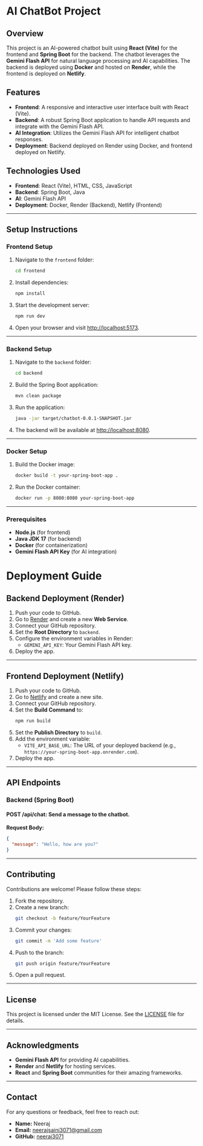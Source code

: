 # AI ChatBot Project

## Overview
This project is an AI-powered chatbot built using **React (Vite)** for the frontend and **Spring Boot** for the backend. The chatbot leverages the **Gemini Flash API** for natural language processing and AI capabilities. The backend is deployed using **Docker** and hosted on **Render**, while the frontend is deployed on **Netlify**.

## Features
- **Frontend**: A responsive and interactive user interface built with React (Vite).
- **Backend**: A robust Spring Boot application to handle API requests and integrate with the Gemini Flash API.
- **AI Integration**: Utilizes the Gemini Flash API for intelligent chatbot responses.
- **Deployment**: Backend deployed on Render using Docker, and frontend deployed on Netlify.

## Technologies Used
- **Frontend**: React (Vite), HTML, CSS, JavaScript
- **Backend**: Spring Boot, Java
- **AI**: Gemini Flash API
- **Deployment**: Docker, Render (Backend), Netlify (Frontend)


---

## Setup Instructions

### Frontend Setup
1. Navigate to the `frontend` folder:
   ```bash
   cd frontend
   ```
2. Install dependencies:
   ```bash
   npm install
   ```
3. Start the development server:
   ```bash
   npm run dev
   ```
4. Open your browser and visit [http://localhost:5173](http://localhost:5173).

---

### Backend Setup
1. Navigate to the `backend` folder:
   ```bash
   cd backend
   ```
2. Build the Spring Boot application:
   ```bash
   mvn clean package
   ```
3. Run the application:
   ```bash
   java -jar target/chatbot-0.0.1-SNAPSHOT.jar
   ```
4. The backend will be available at [http://localhost:8080](http://localhost:8080).

---

### Docker Setup
1. Build the Docker image:
   ```bash
   docker build -t your-spring-boot-app .
   ```
2. Run the Docker container:
   ```bash
   docker run -p 8080:8080 your-spring-boot-app
   ```

---
### Prerequisites
- **Node.js** (for frontend)
- **Java JDK 17** (for backend)
- **Docker** (for containerization)
- **Gemini Flash API Key** (for AI integration)

# Deployment Guide

## Backend Deployment (Render)
1. Push your code to GitHub.
2. Go to [Render](https://render.com/) and create a new **Web Service**.
3. Connect your GitHub repository.
4. Set the **Root Directory** to `backend`.
5. Configure the environment variables in Render:
   - `GEMINI_API_KEY`: Your Gemini Flash API key.
6. Deploy the app.

---

## Frontend Deployment (Netlify)
1. Push your code to GitHub.
2. Go to [Netlify](https://www.netlify.com/) and create a new site.
3. Connect your GitHub repository.
4. Set the **Build Command** to:
   ```sh
   npm run build
   ```
5. Set the **Publish Directory** to `build`.
6. Add the environment variable:
   - `VITE_API_BASE_URL`: The URL of your deployed backend (e.g., `https://your-spring-boot-app.onrender.com`).
7. Deploy the app.

---

## API Endpoints

### Backend (Spring Boot)
#### **POST /api/chat**: Send a message to the chatbot.

**Request Body:**
```json
{
  "message": "Hello, how are you?"
}
```

---


## Contributing
Contributions are welcome! Please follow these steps:
1. Fork the repository.
2. Create a new branch:
   ```sh
   git checkout -b feature/YourFeature
   ```
3. Commit your changes:
   ```sh
   git commit -m 'Add some feature'
   ```
4. Push to the branch:
   ```sh
   git push origin feature/YourFeature
   ```
5. Open a pull request.

---

## License
This project is licensed under the MIT License. See the [LICENSE](LICENSE) file for details.

---

## Acknowledgments
- **Gemini Flash API** for providing AI capabilities.
- **Render** and **Netlify** for hosting services.
- **React** and **Spring Boot** communities for their amazing frameworks.

---

## Contact
For any questions or feedback, feel free to reach out:
- **Name:** Neeraj  
- **Email:** neerajsaini3071@gmail.com
- **GitHub:** [neeraj3071](https://github.com/neeraj3071)  
